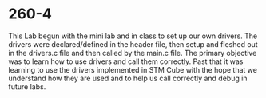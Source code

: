 # 260-4
This Lab begun with the mini lab and in class to set up our own drivers. The drivers were declared/defined in the header file, then setup and fleshed out in the drivers.c file and then called by the main.c file. The primary objective was to learn how to use drivers and call them correctly. Past that it was learning to use the drivers implemented in STM Cube with the hope that we understand how they are used and to help us call correctly and debug in future labs. 
